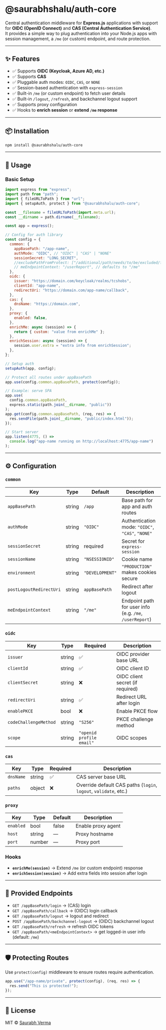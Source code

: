 # @saurabhshalu/auth-core

Central authentication middleware for **Express.js** applications with support for **OIDC (OpenID Connect)** and **CAS (Central Authentication Service)**.  
It provides a simple way to plug authentication into your Node.js apps with session management, a `/me` (or custom) endpoint, and route protection.

---

## ✨ Features

- ✅ Supports **OIDC (Keycloak, Azure AD, etc.)**
- ✅ Supports **CAS**
- ✅ Pluggable auth modes: `OIDC`, `CAS`, or `NONE`
- ✅ Session-based authentication with `express-session`
- ✅ Built-in `/me` (or custom endpoint) to fetch user details
- ✅ Built-in `/logout`, `/refresh`, and backchannel logout support
- ✅ Supports proxy configuration
- ✅ Hooks to **enrich session** or **extend `/me` response**

---

## 📦 Installation

```bash
npm install @saurabhshalu/auth-core
```

---

## 🚀 Usage

### Basic Setup

```js
import express from "express";
import path from "path";
import { fileURLToPath } from "url";
import { setupAuth, protect } from "@saurabhshalu/auth-core";

const __filename = fileURLToPath(import.meta.url);
const __dirname = path.dirname(__filename);

const app = express();

// Config for auth library
const config = {
  common: {
    appBasePath: "/app-name",
    authMode: "OIDC", // "OIDC" | "CAS" | "NONE"
    sessionSecret: "LONG_SECRET",
    //excludePathFromProtect: ["/additional/path/needs/to/be/excluded/from/protect"],
    // meEndpointContext: "/userReport", // defaults to "/me"
  },
  oidc: {
    issuer: "https://domain.com/keycloak/realms/tcshobs",
    clientId: "app-name",
    redirectUri: "https://domain.com/app-name/callback",
  },
  cas: {
    dnsName: "https://domain.com",
  },
  proxy: {
    enabled: false,
  },
  enrichMe: async (session) => {
    return { custom: "value from enrichMe" };
  },
  enrichSession: async (session) => {
    session.user.extra = "extra info from enrichSession";
  },
};

// Setup auth
setupAuth(app, config);

// Protect all routes under appBasePath
app.use(config.common.appBasePath, protect(config));

// Example: serve SPA
app.use(
  config.common.appBasePath,
  express.static(path.join(__dirname, "public"))
);
app.get(config.common.appBasePath, (req, res) => {
  res.sendFile(path.join(__dirname, "public/index.html"));
});

// Start server
app.listen(4775, () =>
  console.log("app-name running on http://localhost:4775/app-name")
);
```

---

## ⚙️ Configuration

### `common`

| Key                     | Type   | Default         | Description                                             |
| ----------------------- | ------ | --------------- | ------------------------------------------------------- |
| `appBasePath`           | string | `/app`          | Base path for app and auth routes                       |
| `authMode`              | string | `"OIDC"`        | Authentication mode: `"OIDC"`, `"CAS"`, `"NONE"`        |
| `sessionSecret`         | string | required        | Secret for `express-session`                            |
| `sessionName`           | string | `"NSESSIONID"`  | Cookie name                                             |
| `environment`           | string | `"DEVELOPMENT"` | `"PRODUCTION"` makes cookies secure                     |
| `postLogoutRedirectUri` | string | `appBasePath`   | Redirect after logout                                   |
| `meEndpointContext`     | string | `"/me"`         | Endpoint path for user info (e.g. `/me`, `/userReport`) |

### `oidc`

| Key                   | Type   | Required                 | Description                      |
| --------------------- | ------ | ------------------------ | -------------------------------- |
| `issuer`              | string | ✅                       | OIDC provider base URL           |
| `clientId`            | string | ✅                       | OIDC client ID                   |
| `clientSecret`        | string | ❌                       | OIDC client secret (if required) |
| `redirectUri`         | string | ✅                       | Redirect URL after login         |
| `enablePKCE`          | bool   | ❌                       | Enable PKCE flow                 |
| `codeChallengeMethod` | string | `"S256"`                 | PKCE challenge method            |
| `scope`               | string | `"openid profile email"` | OIDC scopes                      |

### `cas`

| Key       | Type   | Required | Description                                                      |
| --------- | ------ | -------- | ---------------------------------------------------------------- |
| `dnsName` | string | ✅       | CAS server base URL                                              |
| `paths`   | object | ❌       | Override default CAS paths (`login`, `logout`, `validate`, etc.) |

### `proxy`

| Key       | Type   | Default | Description        |
| --------- | ------ | ------- | ------------------ |
| `enabled` | bool   | false   | Enable proxy agent |
| `host`    | string | —       | Proxy hostname     |
| `port`    | number | —       | Proxy port         |

### Hooks

- **`enrichMe(session)`** → Extend `/me` (or custom endpoint) response
- **`enrichSession(session)`** → Add extra fields into session after login

---

## 🔐 Provided Endpoints

- `GET /appBasePath/login` → (CAS) login
- `GET /appBasePath/callback` → (OIDC) login callback
- `GET /appBasePath/logout` → logout and redirect
- `POST /appBasePath/backchannel-logout` → (OIDC) backchannel logout
- `GET /appBasePath/refresh` → refresh OIDC tokens
- `GET /appBasePath/<meEndpointContext>` → get logged-in user info (default: `/me`)

---

## 🛡️ Protecting Routes

Use `protect(config)` middleware to ensure routes require authentication.

```js
app.use("/app-name/private", protect(config), (req, res) => {
  res.send("This is protected!");
});
```

---

## 📜 License

MIT © [Saurabh Verma](mailto:skvermacodes@gmail.com)
